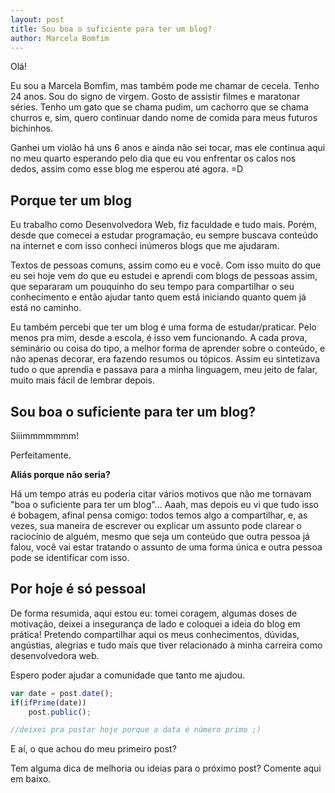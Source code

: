 ```yaml
---
layout: post
title: Sou boa o suficiente para ter um blog?
author: Marcela Bomfim
---
```


Olá!

Eu sou a Marcela Bomfim, mas também pode me chamar de cecela. Tenho 24 anos. Sou do signo de virgem. Gosto de assistir filmes e maratonar séries. Tenho um gato que se chama pudim, um cachorro que se chama churros e, sim, quero continuar dando nome de comida para meus futuros bichinhos.
<!-- more -->

Ganhei um violão há uns 6 anos e ainda não sei tocar, mas ele continua aqui no meu quarto esperando pelo dia que eu vou enfrentar os calos nos dedos, assim como esse blog me esperou até agora. =D


## Porque ter um blog

Eu trabalho como Desenvolvedora Web, fiz faculdade e tudo mais. Porém, desde que comecei a estudar programação, eu sempre buscava conteúdo na internet e com isso conheci inúmeros blogs que me ajudaram.

Textos de pessoas comuns, assim como eu e você.  Com isso muito do que eu sei hoje vem do que eu estudei e aprendi com blogs de pessoas assim, que separaram um pouquinho do seu tempo para compartilhar o seu conhecimento e então ajudar tanto quem está iniciando quanto quem já está no caminho.

Eu também percebi que ter um blog é uma forma de estudar/praticar. Pelo menos pra mim, desde a escola, é isso vem funcionando. A cada prova, seminário ou coisa do tipo, a melhor forma de aprender sobre o conteúdo, e não apenas decorar, era fazendo resumos ou tópicos. Assim eu sintetizava tudo o que aprendia e passava para a minha linguagem, meu jeito de falar, muito mais fácil de lembrar depois.


## Sou boa o suficiente para ter um blog?

Siiimmmmmmm!

Perfeitamente.

**Aliás porque não seria?**

Há um tempo atrás eu poderia citar vários motivos que não me tornavam "boa o suficiente para ter um blog"... Aaah, mas depois eu vi que tudo isso é bobagem, afinal pensa comigo: todos temos algo a compartilhar, e, as vezes, sua maneira de escrever ou explicar um assunto pode clarear o raciocínio de alguém, mesmo que seja um conteúdo que outra pessoa já falou, você vai estar tratando o assunto de uma forma única e outra pessoa pode se identificar com isso.


## Por hoje é só pessoal

De forma resumida, aqui estou eu: tomei coragem, algumas doses de motivação, deixei a insegurança de lado e coloquei a ideia do blog em prática!
Pretendo compartilhar aqui os meus conhecimentos, dúvidas, angústias, alegrias e tudo mais que tiver relacionado à minha carreira como desenvolvedora web.

Espero poder ajudar a comunidade que tanto me ajudou.

```javascript
var date = post.date();
if(ifPrime(date))
    post.public();

//deixei pra postar hoje porque a data é número primo ;)
```

E aí, o que achou do meu primeiro post?

Tem alguma dica de melhoria ou ideias para o próximo post? Comente aqui em baixo.
